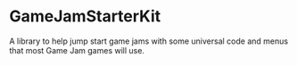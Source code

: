 # GameJamStarterKit
A library to help jump start game jams with some universal code and menus that most Game Jam games will use.
